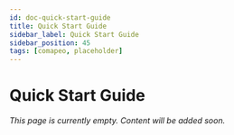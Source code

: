 ```yaml
---
id: doc-quick-start-guide
title: Quick Start Guide
sidebar_label: Quick Start Guide
sidebar_position: 45
tags: [comapeo, placeholder]
---
```


# Quick Start Guide

*This page is currently empty. Content will be added soon.*
